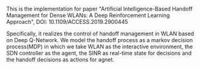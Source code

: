 This is the implementation for paper "Artificial Intelligence-Based Handoff Management for Dense WLANs: 
A Deep Reinforcement Learning Approach", DOI: 10.1109/ACCESS.2019.2900445 

Specifically,
it realizes the control of handoff management in WLAN based on Deep Q-Network.
We model the handoff process as a markov decision process(MDP) in which we take WLAN as the interactive environment,
the SDN controller as the agent, the SINR as real-time state for decisions and the handoff decisions as actions for agnet.


 
